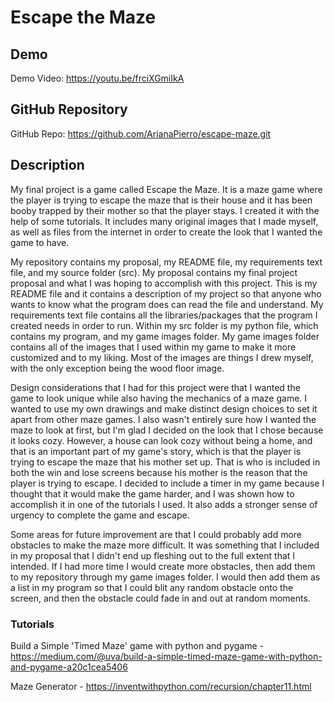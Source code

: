 # Escape the Maze

## Demo
Demo Video: https://youtu.be/frciXGmiIkA

## GitHub Repository
GitHub Repo: https://github.com/ArianaPierro/escape-maze.git

## Description
My final project is a game called Escape the Maze. It is a maze game where the player is trying to escape the maze that is their house and it has been booby trapped by their mother so that the player stays. I created it with the help of some tutorials. It includes many original images that I made myself, as well as files from the internet in order to create the look that I wanted the game to have.

My repository contains my proposal, my README file, my requirements text file, and my source folder (src). My proposal contains my final project proposal and what I was hoping to accomplish with this project. This is my README file and it contains a description of my project so that anyone who wants to know what the program does can read the file and understand. My requirements text file contains all the libraries/packages that the program I created needs in order to run. Within my src folder is my python file, which contains my program, and my game images folder. My game images folder contains all of the images that I used within my game to make it more customized and to my liking. Most of the images are things I drew myself, with the only exception being the wood floor image.

Design considerations that I had for this project were that I wanted the game to look unique while also having the mechanics of a maze game. I wanted to use my own drawings and make distinct design choices to set it apart from other maze games. I also wasn't entirely sure how I wanted the maze to look at first, but I'm glad I decided on the look that I chose because it looks cozy. However, a house can look cozy without being a home, and that is an important part of my game's story, which is that the player is trying to escape the maze that his mother set up. That is who is included in both the win and lose screens because his mother is the reason that the player is trying to escape. I decided to include a timer in my game because I thought that it would make the game harder, and I was shown how to accomplish it in one of the tutorials I used. It also adds a stronger sense of urgency to complete the game and escape. 

Some areas for future improvement are that I could probably add more obstacles to make the maze more difficult. It was something that I included in my proposal that I didn't end up fleshing out to the full extent that I intended. If I had more time I would create more obstacles, then add them to my repository through my game images folder. I would then add them as a list in my program so that I could blit any random obstacle onto the screen, and then the obstacle could fade in and out at random moments.  

### Tutorials
Build a Simple 'Timed Maze' game with python and pygame - https://medium.com/@uva/build-a-simple-timed-maze-game-with-python-and-pygame-a20c1cea5406

Maze Generator - https://inventwithpython.com/recursion/chapter11.html

